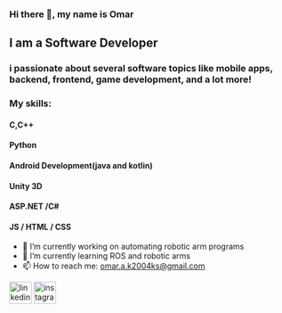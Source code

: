 ### Hi there 👋, my name is Omar
## I am a Software Developer
### i passionate about several software topics like mobile apps, backend, frontend, game development, and a lot more!

### My skills:
#### C,C++
#### Python
#### Android Development(java and kotlin)
#### Unity 3D
#### ASP.NET /C#
#### JS / HTML / CSS


- 🔭 I’m currently working on automating robotic arm programs 
- 🌱 I’m currently learning ROS and robotic arms 
- 📫 How to reach me: omar.a.k2004ks@gmail.com 


[<img src='https://cdn.jsdelivr.net/npm/simple-icons@3.0.1/icons/linkedin.svg' alt='linkedin' height='40'>](https://www.linkedin.com/in/https://www.linkedin.com/in/omar-ak-870b0826b//)  [<img src='https://cdn.jsdelivr.net/npm/simple-icons@3.0.1/icons/instagram.svg' alt='instagram' height='40'>](https://www.instagram.com/https://www.instagram.com/0m4r.ak9//)  

